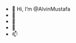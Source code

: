 - 👋 Hi, I’m @AlvinMustafa
- 👀 
- 🌱 
- 💞️ 
- 📫 

<!---
AlvinMustafa/AlvinMustafa is a ✨ special ✨ repository because its `README.md` (this file) appears on your GitHub profile.
You can click the Preview link to take a look at your changes.
--->

